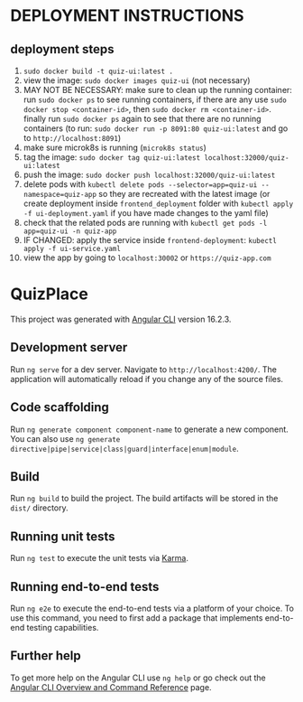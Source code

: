 # DEPLOYMENT INSTRUCTIONS

## deployment steps
1) `sudo docker build -t quiz-ui:latest .`
2) view the image: `sudo docker images quiz-ui` (not necessary)
3) MAY NOT BE NECESSARY: make sure to clean up the running container: run `sudo docker ps` to see running containers, if there are any use `sudo docker stop <container-id>`, then `sudo docker rm <container-id>`. finally run `sudo docker ps` again to see that there are no running containers (to run: `sudo docker run -p 8091:80 quiz-ui:latest` and go to `http://localhost:8091`)
4) make sure microk8s is running (`microk8s status`)
5) tag the image: `sudo docker tag quiz-ui:latest localhost:32000/quiz-ui:latest`
6) push the image: `sudo docker push localhost:32000/quiz-ui:latest`
7) delete pods with `kubectl delete pods --selector=app=quiz-ui --namespace=quiz-app` so they are recreated with the latest image (or create deployment inside `frontend_deployment` folder with `kubectl apply -f ui-deployment.yaml` if you have made changes to the yaml file)
8) check that the related pods are running with `kubectl get pods -l app=quiz-ui -n quiz-app`
9) IF CHANGED: apply the service inside `frontend-deployment`: `kubectl apply -f ui-service.yaml`
10) view the app by going to `localhost:30002` or `https://quiz-app.com`

# QuizPlace

This project was generated with [Angular CLI](https://github.com/angular/angular-cli) version 16.2.3.

## Development server

Run `ng serve` for a dev server. Navigate to `http://localhost:4200/`. The application will automatically reload if you change any of the source files.

## Code scaffolding

Run `ng generate component component-name` to generate a new component. You can also use `ng generate directive|pipe|service|class|guard|interface|enum|module`.

## Build

Run `ng build` to build the project. The build artifacts will be stored in the `dist/` directory.

## Running unit tests

Run `ng test` to execute the unit tests via [Karma](https://karma-runner.github.io).

## Running end-to-end tests

Run `ng e2e` to execute the end-to-end tests via a platform of your choice. To use this command, you need to first add a package that implements end-to-end testing capabilities.

## Further help

To get more help on the Angular CLI use `ng help` or go check out the [Angular CLI Overview and Command Reference](https://angular.io/cli) page.
